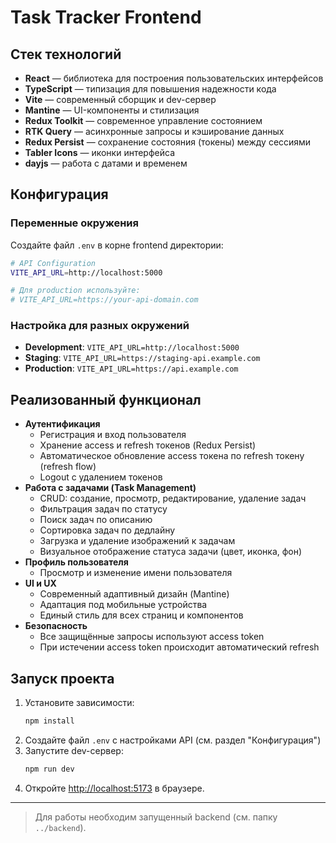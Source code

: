 # Task Tracker Frontend

## Стек технологий

- **React** — библиотека для построения пользовательских интерфейсов
- **TypeScript** — типизация для повышения надежности кода
- **Vite** — современный сборщик и dev-сервер
- **Mantine** — UI-компоненты и стилизация
- **Redux Toolkit** — современное управление состоянием
- **RTK Query** — асинхронные запросы и кэширование данных
- **Redux Persist** — сохранение состояния (токены) между сессиями
- **Tabler Icons** — иконки интерфейса
- **dayjs** — работа с датами и временем

## Конфигурация

### Переменные окружения

Создайте файл `.env` в корне frontend директории:

```bash
# API Configuration
VITE_API_URL=http://localhost:5000

# Для production используйте:
# VITE_API_URL=https://your-api-domain.com
```

### Настройка для разных окружений

- **Development**: `VITE_API_URL=http://localhost:5000`
- **Staging**: `VITE_API_URL=https://staging-api.example.com`
- **Production**: `VITE_API_URL=https://api.example.com`

## Реализованный функционал

- **Аутентификация**
  - Регистрация и вход пользователя
  - Хранение access и refresh токенов (Redux Persist)
  - Автоматическое обновление access токена по refresh токену (refresh flow)
  - Logout с удалением токенов
- **Работа с задачами (Task Management)**
  - CRUD: создание, просмотр, редактирование, удаление задач
  - Фильтрация задач по статусу
  - Поиск задач по описанию
  - Сортировка задач по дедлайну
  - Загрузка и удаление изображений к задачам
  - Визуальное отображение статуса задачи (цвет, иконка, фон)
- **Профиль пользователя**
  - Просмотр и изменение имени пользователя
- **UI и UX**
  - Современный адаптивный дизайн (Mantine)
  - Адаптация под мобильные устройства
  - Единый стиль для всех страниц и компонентов
- **Безопасность**
  - Все защищённые запросы используют access token
  - При истечении access token происходит автоматический refresh

## Запуск проекта

1. Установите зависимости:
   ```bash
   npm install
   ```
2. Создайте файл `.env` с настройками API (см. раздел "Конфигурация")
3. Запустите dev-сервер:
   ```bash
   npm run dev
   ```
4. Откройте [http://localhost:5173](http://localhost:5173) в браузере.

---

> Для работы необходим запущенный backend (см. папку `../backend`).
